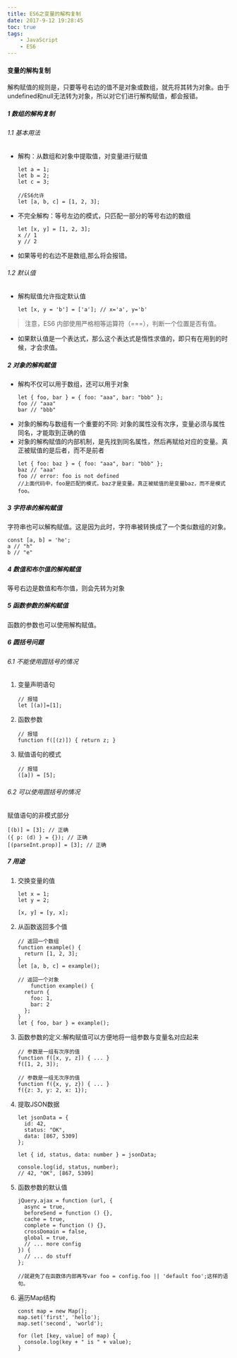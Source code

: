```yaml
---
title: ES6之变量的解构复制
date: 2017-9-12 19:28:45
toc: true
tags:
    - JavaScript
    - ES6
---
```


#### 变量的解构复制
解构赋值的规则是，只要等号右边的值不是对象或数组，就先将其转为对象。由于undefined和null无法转为对象，所以对它们进行解构赋值，都会报错。

<!--more-->
##### 1 数组的解构复制
###### 1.1 基本用法
- 解构：从数组和对象中提取值，对变量进行赋值
    ```
    let a = 1;
    let b = 2;
    let c = 3;
    
    //ES6允许
    let [a, b, c] = [1, 2, 3];
    ```
- 不完全解构：等号左边的模式，只匹配一部分的等号右边的数组
    ```
    let [x, y] = [1, 2, 3];
    x // 1
    y // 2
    ```
- 如果等号的右边不是数组,那么将会报错。

###### 1.2 默认值
- 解构赋值允许指定默认值
    ```
    let [x, y = 'b'] = ['a']; // x='a', y='b'
    ```
> 注意，ES6 内部使用严格相等运算符（===），判断一个位置是否有值。

- 如果默认值是一个表达式，那么这个表达式是惰性求值的，即只有在用到的时候，才会求值。

##### 2 对象的解构赋值
- 解构不仅可以用于数组，还可以用于对象
    ```
    let { foo, bar } = { foo: "aaa", bar: "bbb" };
    foo // "aaa"
    bar // "bbb"
    ```
- 对象的解构与数组有一个重要的不同: 对象的属性没有次序，变量必须与属性同名，才能取到正确的值
- 对象的解构赋值的内部机制，是先找到同名属性，然后再赋给对应的变量。真正被赋值的是后者，而不是前者
    ```
    let { foo: baz } = { foo: "aaa", bar: "bbb" };
    baz // "aaa"
    foo // error: foo is not defined
    //上面代码中，foo是匹配的模式，baz才是变量。真正被赋值的是变量baz，而不是模式foo。
    ```
##### 3 字符串的解构赋值
字符串也可以解构赋值。这是因为此时，字符串被转换成了一个类似数组的对象。
```
const [a, b] = 'he';
a // "h"
b // "e"
```
##### 4 数值和布尔值的解构赋值
等号右边是数值和布尔值，则会先转为对象

##### 5 函数参数的解构赋值
函数的参数也可以使用解构赋值。

##### 6 圆括号问题
###### 6.1 不能使用圆括号的情况
1. 变量声明语句
    ```
    // 报错
    let [(a)]=[1];
    ```
2. 函数参数
    ```
    // 报错
    function f([(z)]) { return z; }
    ```
3. 赋值语句的模式
    ```
    // 报错
    ([a]) = [5];
    ```
###### 6.2 可以使用圆括号的情况
赋值语句的非模式部分
```
[(b)] = [3]; // 正确
({ p: (d) } = {}); // 正确
[(parseInt.prop)] = [3]; // 正确
```

##### 7 用途
1. 交换变量的值
    ```
    let x = 1;
    let y = 2;
    
    [x, y] = [y, x];
    ```
2. 从函数返回多个值
    ```
    // 返回一个数组
    function example() {
      return [1, 2, 3];
    }
    let [a, b, c] = example();
    
    // 返回一个对象
        function example() {
      return {
        foo: 1,
        bar: 2
      };
    }
    let { foo, bar } = example();
    ```
3. 函数参数的定义:解构赋值可以方便地将一组参数与变量名对应起来
    ```
    // 参数是一组有次序的值
    function f([x, y, z]) { ... }
    f([1, 2, 3]);
    
    // 参数是一组无次序的值
    function f({x, y, z}) { ... }
    f({z: 3, y: 2, x: 1});
    ```
4. 提取JSON数据
    ```
    let jsonData = {
      id: 42,
      status: "OK",
      data: [867, 5309]
    };
    
    let { id, status, data: number } = jsonData;
    
    console.log(id, status, number);
    // 42, "OK", [867, 5309]
    ```
5. 函数参数的默认值
    ```
    jQuery.ajax = function (url, {
      async = true,
      beforeSend = function () {},
      cache = true,
      complete = function () {},
      crossDomain = false,
      global = true,
      // ... more config
    }) {
      // ... do stuff
    };
    
    //就避免了在函数体内部再写var foo = config.foo || 'default foo';这样的语句。
    ```
6. 遍历Map结构
    ```
    const map = new Map();
    map.set('first', 'hello');
    map.set('second', 'world');
    
    for (let [key, value] of map) {
      console.log(key + " is " + value);
    }
    ```